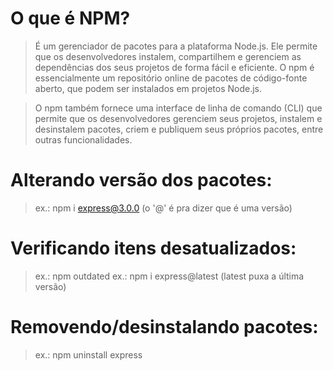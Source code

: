 # O que é NPM?
> É um gerenciador de pacotes para a plataforma Node.js. Ele permite que os desenvolvedores instalem, compartilhem e gerenciem as dependências dos seus projetos de forma fácil e eficiente. O npm é essencialmente um repositório online de pacotes de código-fonte aberto, que podem ser instalados em projetos Node.js.

> O npm também fornece uma interface de linha de comando (CLI) que permite que os desenvolvedores gerenciem seus projetos, instalem e desinstalem pacotes, criem e publiquem seus próprios pacotes, entre outras funcionalidades.

# Alterando versão dos pacotes:
> ex.: npm i express@3.0.0 (o '@' é pra dizer que é uma versão)

# Verificando itens desatualizados:
> ex.: npm outdated
> ex.: npm i express@latest (latest puxa a última versão)

# Removendo/desinstalando pacotes:
> ex.: npm uninstall express